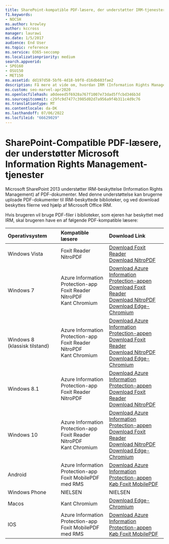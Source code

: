 ```yaml
---
title: SharePoint-kompatible PDF-læsere, der understøtter IRM-tjenester
f1.keywords:
- NOCSH
ms.author: krowley
author: kccross
manager: laurawi
ms.date: 1/5/2017
audience: End User
ms.topic: reference
ms.service: O365-seccomp
ms.localizationpriority: medium
search.appverid:
- SPO160
- OSU150
- MET150
ms.assetid: dd197d58-5bf6-4d18-b9f8-d16db603fae2
description: Få mere at vide om, hvordan IRM (Information Rights Management) beskytter PDF-dokumenter, der uploades til og downloades fra IRM-beskyttede biblioteker i Microsoft SharePoint 2013.
ms.custom: seo-marvel-apr2020
ms.openlocfilehash: a0deeed5f6928a767f1007e73dad5ffcbd346b3d
ms.sourcegitcommit: c29fc9d7477c3985d02d7a956a9f4b311c4d9c76
ms.translationtype: MT
ms.contentlocale: da-DK
ms.lasthandoff: 07/06/2022
ms.locfileid: "66629029"
---
```

# <a name="sharepoint-compatible-pdf-readers-that-support-microsoft-information-rights-management-services"></a>SharePoint-Compatible PDF-læsere, der understøtter Microsoft Information Rights Management-tjenester

Microsoft SharePoint 2013 understøtter IRM-beskyttelse (Information Rights Management) af PDF-dokumenter. Med denne understøttelse kan brugerne uploade PDF-dokumenter til IRM-beskyttede biblioteker, og ved download beskyttes filerne ved hjælp af Microsoft Office IRM.
  
Hvis brugeren vil bruge PDF-filer i biblioteker, som ejeren har beskyttet med IRM, skal brugeren have en af følgende PDF-kompatible læsere:
  
| Operativsystem | Kompatible læsere | Download Link |
|:-----|:-----|:-----|
|Windows Vista  <br/> |Foxit Reader  <br/> NitroPDF  <br/> |[Download Foxit Reader](https://go.microsoft.com/fwlink/?linkid=2139326) <br/> [Download NitroPDF](https://go.microsoft.com/fwlink/?linkid=2139327) <br/> |
|Windows 7  <br/> |Azure Information Protection-app  <br/> Foxit Reader  <br/> NitroPDF  <br/> Kant Chromium  <br/>|[Download Azure Information Protection-appen](https://go.microsoft.com/fwlink/?linkid=837797) <br/> [Download Foxit Reader](https://go.microsoft.com/fwlink/?linkid=2139326) <br/> [Download NitroPDF](https://go.microsoft.com/fwlink/?linkid=2139327) <br/> [Download Edge-Chromium](https://support.microsoft.com/microsoft-edge/download-the-new-microsoft-edge-based-on-chromium-0f4a3dd7-55df-60f5-739f-00010dba52cf) <br/>|
|Windows 8 (klassisk tilstand)  <br/> |Azure Information Protection-app  <br/> Foxit Reader  <br/> NitroPDF  <br/> Kant Chromium  <br/>|[Download Azure Information Protection-appen](https://go.microsoft.com/fwlink/?linkid=837797) <br/> [Download Foxit Reader](https://go.microsoft.com/fwlink/?linkid=2139326) <br/> [Download NitroPDF](https://go.microsoft.com/fwlink/?linkid=2139327) <br/> [Download Edge-Chromium](https://support.microsoft.com/microsoft-edge/download-the-new-microsoft-edge-based-on-chromium-0f4a3dd7-55df-60f5-739f-00010dba52cf) <br/> |
|Windows 8.1  <br/> |Azure Information Protection-app  <br/> Foxit Reader  <br/> NitroPDF  <br/> |[Download Azure Information Protection-appen](https://go.microsoft.com/fwlink/?linkid=837797) <br/> [Download Foxit Reader](https://go.microsoft.com/fwlink/?linkid=2139326) <br/> [Download NitroPDF](https://go.microsoft.com/fwlink/?linkid=2139327) <br/> |
|Windows 10  <br/> |Azure Information Protection-app  <br/> Foxit Reader  <br/> NitroPDF  <br/> Kant Chromium  <br/> |[Download Azure Information Protection-appen](https://go.microsoft.com/fwlink/?linkid=837797) <br/> [Download Foxit Reader](https://go.microsoft.com/fwlink/?linkid=2139326) <br/> [Download NitroPDF](https://go.microsoft.com/fwlink/?linkid=2139327) <br/> [Download Edge-Chromium](https://support.microsoft.com/microsoft-edge/download-the-new-microsoft-edge-based-on-chromium-0f4a3dd7-55df-60f5-739f-00010dba52cf) <br/> |
|Android  <br/> |Azure Information Protection-app  <br/> Foxit MobilePDF med RMS  <br/> |[Download Azure Information Protection-appen](/azure/information-protection/rms-client/protected-pdf-readers#installing-a-protected-pdf-reader-for-mobile-iosandroidc) <br/> [Køb Foxit MobilePDF](https://play.google.com/store/apps/details?id=com.foxit.mobile.pdf.lite) <br/> |
|Windows Phone  <br/> |NIELSEN  <br/> |NIELSEN  <br/> |
|Macos  <br/> |Kant Chromium  <br/> |[Download Edge-Chromium](https://support.microsoft.com/microsoft-edge/download-the-new-microsoft-edge-based-on-chromium-0f4a3dd7-55df-60f5-739f-00010dba52cf)  <br/> |
|IOS  <br/> |Azure Information Protection-app  <br/> Foxit MobilePDF med RMS  <br/> |[Download Azure Information Protection-appen](/azure/information-protection/rms-client/protected-pdf-readers#installing-a-protected-pdf-reader-for-windows-or-mac) <br/> [Køb Foxit MobilePDF](https://play.google.com/store/apps/details?id=com.foxit.mobile.pdf.lite) <br/> |
